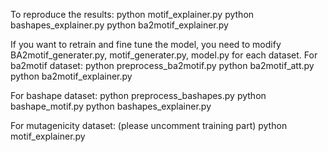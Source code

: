 To reproduce the results:
python motif_explainer.py
python bashapes_explainer.py
python ba2motif_explainer.py

If you want to retrain and fine tune the model, you need to modify BA2motif_generater.py, motif_generater.py, model.py for each dataset.
For ba2motif dataset:
python preprocess_ba2motif.py
python ba2motif_att.py
python ba2motif_explainer.py

For bashape dataset:
python preprocess_bashapes.py
python bashape_motif.py
python bashapes_explainer.py

For mutagenicity dataset: (please uncomment training part)
python motif_explainer.py

